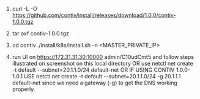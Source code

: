 1. curl -L -O https://github.com/contiv/install/releases/download/1.0.0/contiv-1.0.0.tgz


2. tar oxf contiv-1.0.0.tgz

3. cd contiv
./install/k8s/install.sh -n <MASTER_PRIVATE_IP>

4. run UI on https://172.31.31.30:10000 admin/C10udCmt5
and follow steps illustrated on screenshot on this local directory
	OR use netctl net create -t default --subnet=20.1.1.0/24 default-net 
	OR IF USING CONTIV 1.0.0-1.0.1 USE netctl net create -t default --subnet=20.1.1.0/24 -g 20.1.1.1 default-net 
	since we need a gateway (-g) to get the DNS working properly.